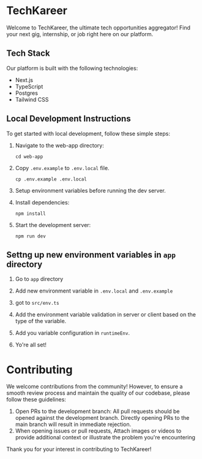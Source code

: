 # TechKareer

Welcome to TechKareer, the ultimate tech opportunities aggregator! Find your next gig, internship, or job right here on our platform.

## Tech Stack

Our platform is built with the following technologies:

- Next.js
- TypeScript
- Postgres
- Tailwind CSS

## Local Development Instructions

To get started with local development, follow these simple steps:

1. Navigate to the web-app directory:

   ```
   cd web-app
   ```

2. Copy `.env.example` to `.env.local` file.

   ```
   cp .env.example .env.local
   ```

3. Setup environment variables before running the dev server.

4. Install dependencies:
   ```
   npm install
   ```
5. Start the development server:
   ```
   npm run dev
   ```

## Settng up new environment variables in `app` directory

1. Go to `app` directory

2. Add new environment variable in `.env.local` and `.env.example`
3. got to `src/env.ts`
4. Add the environment variable validation in server or client based on the type of the variable.
5. Add you variable configuration in `runtimeEnv`.
6. Yo're all set!

# Contributing

We welcome contributions from the community! However, to ensure a smooth review process and maintain the quality of our codebase, please follow these guidelines:

1. Open PRs to the development branch: All pull requests should be opened against the development branch. Directly opening PRs to the main branch will result in immediate rejection.
2. When opening issues or pull requests, Attach images or videos to provide additional context or illustrate the problem you're encountering

Thank you for your interest in contributing to TechKareer!
